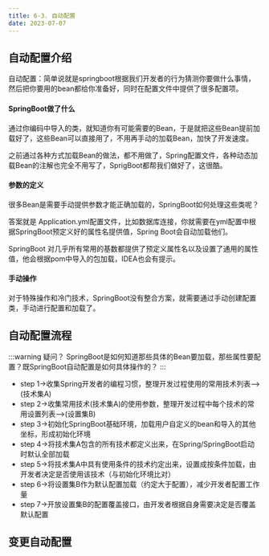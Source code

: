 ```yaml
---
title: 6-3. 自动配置
date: 2023-07-07
---
```

## 自动配置介绍
自动配置：简单说就是springboot根据我们开发者的行为猜测你要做什么事情，然后把你要用的bean都给你准备好，同时在配置文件中提供了很多配置项。

#### SpringBoot做了什么
通过你编码中导入的类，就知道你有可能需要的Bean，于是就把这些Bean提前加载好了，这些Bean可以直接用了，不用再手动的加载Bean，加快了开发速度。

之前通过各种方式加载Bean的做法，都不用做了，Spring配置文件，各种动态加载Bean的注解也完全不用写了，SprigBoot都帮我们做好了，这很酷。

#### 参数的定义
很多Bean是需要手动提供参数才能正确加载的，SpringBoot如何处理这些类呢？

答案就是 Application.yml配置文件，比如数据库连接，你就需要在yml配置中根据SpringBoot预定义好的属性名提供值，Spring Boot会自动加载他们。

SpringBoot 对几乎所有常用的基数都提供了预定义属性名以及设置了通用的属性值，他会根据pom中导入的包加载，IDEA也会有提示。

#### 手动操作
对于特殊操作和冷门技术，SpringBoot没有整合方案，就需要通过手动创建配置类，手动进行配置和加载了。


## 自动配置流程
:::warning 疑问？
SpringBoot是如何知道那些具体的Bean要加载，那些属性要配置？既SpringBoot自动配置是如何具体操作的？
:::

- step 1->收集Spring开发者的编程习惯，整理开发过程使用的常用技术列表——>(技术集A)
- step 2->收集常用技术(技术集A)的使用参数，整理开发过程中每个技术的常用设置列表——>(设置集B)
- step 3->初始化SpringBoot基础环境，加载用户自定义的bean和导入的其他坐标，形成初始化环境
- step 4->将技术集A包含的所有技术都定义出来，在Spring/SpringBoot启动时默认全部加载
- step 5->将技术集A中具有使用条件的技术约定出来，设置成按条件加载，由开发者决定是否使用该技术（与初始化环境比对）
- step 6->将设置集B作为默认配置加载（约定大于配置），减少开发者配置工作量
- step 7->开放设置集B的配置覆盖接口，由开发者根据自身需要决定是否覆盖默认配置



## 变更自动配置